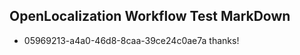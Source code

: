 ## OpenLocalization Workflow Test MarkDown
* 05969213-a4a0-46d8-8caa-39ce24c0ae7a thanks!

<!--HONumber=Jul16_HO2-->


